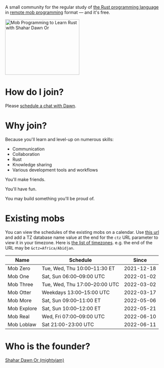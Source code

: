 A small community for the regular study of [the Rust programming language][rust] in [remote mob programming] format — and it's free.

<a
  href="http://www.youtube.com/watch?feature=player_embedded&v=nxNDo-7Fyfk"
  target="_blank">
  <img
    src="http://img.youtube.com/vi/nxNDo-7Fyfk/0.jpg"
    alt="Mob Programming to Learn Rust with Shahar Dawn Or" width="240" height="180"/>
</a>

# How do I join?

Please [schedule a chat with Dawn][schedule].

# Why join?

Because you'll learn and level-up on numerous skills:

- Communication
- Collaboration
- Rust
- Knowledge sharing
- Various development tools and workflows

You'll make friends.

You'll have fun.

You may build something you'll be proud of.

# Existing mobs

You can view the schedules of the existing mobs on a calendar.
Use [this url][calendar] and add a TZ database name value at the end for the `ctz` URL parameter to view it in your timezone.
Here is [the list of timezones][timezones].
e.g. the end of the URL may be `&ctz=Africa/Abidjan`.

| Name | Schedule | Since |
| --- | --- | --- |
| Mob Zero | Tue, Wed, Thu 10:00–11:30 ET | 2021-12-18 |
| Mob One | Sat, Sun 06:00–09:00 UTC | 2022-01-02 |
| Mob Three | Tue, Wed, Thu 17:00–20:00 UTC | 2022-03-02 |
| Mob Otter | Weekdays 13:00–15:00 UTC | 2022-03-17 |
| Mob More | Sat, Sun 09:00–11:00 ET | 2022-05-06 |
| Mob Explore | Sat, Sun 10:00–12:00 ET | 2022-05-21 |
| Mob Real | Wed, Fri 07:00–09:00 UTC | 2022-06-10 |
| Mob Loblaw | Sat 21:00-23:00 UTC | 2022-06-11  |

# Who is the founder?

[Shahar Dawn Or (mightyiam)][mightyiam]

[schedule]: https://calendly.com/mightyiam
[rust]: https://www.rust-lang.org/
[remote mob programming]: https://remotemobprogramming.org/
[mightyiam]: https://github.com/mightyiam
[calendar]: https://calendar.google.com/calendar/u/0/embed?src=e7v8tv7rcfmp1mde6l8dhk9uts@group.calendar.google.com&mode=week&showTabs=0
[timezones]: https://en.wikipedia.org/wiki/List_of_tz_database_time_zones

